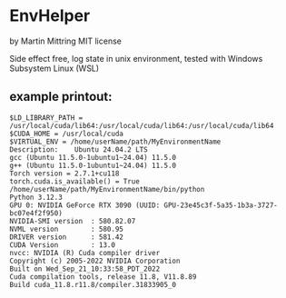 # EnvHelper 

by Martin Mittring
MIT license

Side effect free, log state in unix environment, tested with Windows Subsystem Linux (WSL)

## example printout:

```shell
$LD_LIBRARY_PATH = /usr/local/cuda/lib64:/usr/local/cuda/lib64:/usr/local/cuda/lib64
$CUDA_HOME = /usr/local/cuda
$VIRTUAL_ENV = /home/userName/path/MyEnvironmentName
Description:    Ubuntu 24.04.2 LTS
gcc (Ubuntu 11.5.0-1ubuntu1~24.04) 11.5.0
g++ (Ubuntu 11.5.0-1ubuntu1~24.04) 11.5.0
Torch version = 2.7.1+cu118
torch.cuda.is_available() = True
/home/userName/path/MyEnvironmentName/bin/python
Python 3.12.3
GPU 0: NVIDIA GeForce RTX 3090 (UUID: GPU-23e45c3f-5a35-1b3a-3727-bc07e4f2f950)
NVIDIA-SMI version  : 580.82.07
NVML version        : 580.95
DRIVER version      : 581.42
CUDA Version        : 13.0
nvcc: NVIDIA (R) Cuda compiler driver
Copyright (c) 2005-2022 NVIDIA Corporation
Built on Wed_Sep_21_10:33:58_PDT_2022
Cuda compilation tools, release 11.8, V11.8.89
Build cuda_11.8.r11.8/compiler.31833905_0
